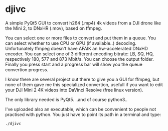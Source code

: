 # djivc
A simple PyQt5 GUI to convert h264 (.mp4) 4k videos from a DJI drone like the Mini 2, to DNxHR (.mov), based on ffmpeg.

You can select one or more files to convert and put them in a queue.
You can select whether to use CPU or GPU (if available..) decoding. Unfortunately ffmpeg doesn't have AFAIK an hw-accelerated DNxHD encoder.
You can select one of 3 different encoding bitrate: LB, SQ, HQ, respectively 180, 577 and 873 Mbit/s.
You can choose the output folder.
Finally you press start and a progress bar will show you the queue convertion progress.

I know there are several project out there to give you a GUI for ffmpeg, but none of them gave me this specialized convertion, usefull if you want to edit your DJI Mini 2 4K videos into DaVinci Resolve (free linux version).

The only library needed is PyQt5. ..and of course python3..

I've uploaded also an executable, which can be convenient to people not practised with python. You just have to point its path in a terminal and type:

`./djivc`
